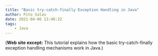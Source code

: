 ```yaml
---
title: "Basic try-catch-finally Exception Handling in Java"
author: Pito Salas
date: 2021-04-06 13:40:22
tags:
    - Java
---
```


(**Web site except:** This tutorial explains how the basic try-catch-finally exception handling mechanisms work in Java.) 
